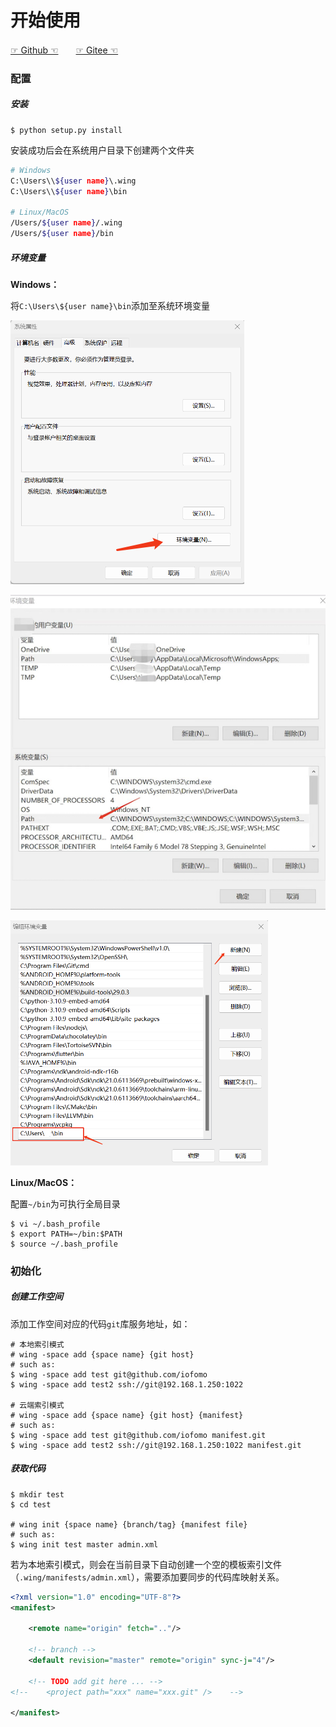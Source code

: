 # 开始使用

[☞ Github ☜](https://www.github.com/iofomo/wing)　　[☞ Gitee ☜](https://www.gitee.com/iofomo/wing)

### 配置

##### 安装

```shell
$ python setup.py install
```

安装成功后会在系统用户目录下创建两个文件夹

```sh
# Windows
C:\Users\\${user name}\.wing
C:\Users\\${user name}\bin

# Linux/MacOS
/Users/${user name}/.wing
/Users/${user name}/bin
```

##### 环境变量

**Windows：**

将`C:\Users\${user name}\bin`添加至系统环境变量

![](./img/10.png)

![](./img/12.png)

![](./img/11.png)

**Linux/MacOS：**

配置`~/bin`为可执行全局目录

```shell
$ vi ~/.bash_profile
$ export PATH=~/bin:$PATH
$ source ~/.bash_profile
```

### 初始化

##### 创建工作空间

添加工作空间对应的代码`git`库服务地址，如：

```shell
# 本地索引模式
# wing -space add {space name} {git host}
# such as:
$ wing -space add test git@github.com/iofomo
$ wing -space add test2 ssh://git@192.168.1.250:1022

# 云端索引模式
# wing -space add {space name} {git host} {manifest}
# such as:
$ wing -space add test git@github.com/iofomo manifest.git
$ wing -space add test2 ssh://git@192.168.1.250:1022 manifest.git
```

##### 获取代码

```shell
$ mkdir test
$ cd test

# wing init {space name} {branch/tag} {manifest file}
# such as:
$ wing init test master admin.xml
```

若为本地索引模式，则会在当前目录下自动创建一个空的模板索引文件（`.wing/manifests/admin.xml`），需要添加要同步的代码库映射关系。

```xml
<?xml version="1.0" encoding="UTF-8"?>
<manifest>

    <remote name="origin" fetch=".."/>

    <!-- branch -->
    <default revision="master" remote="origin" sync-j="4"/>

    <!-- TODO add git here ... -->
<!--    <project path="xxx" name="xxx.git" />    -->

</manifest>
```
